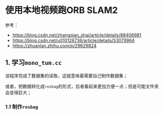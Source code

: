 # 使用本地视频跑ORB SLAM2

参考：

* https://blog.csdn.net/zhangqian_shai/article/details/88406981
* https://blog.csdn.net/u010128736/article/details/53079964
* https://zhuanlan.zhihu.com/p/29629824

## 1.  学习`mono_tum.cc`

该程序完成了数据集的读取，这就意味着需要自己制作数据集；

或者，把数据转化成`rosbag`的形式，后者看起来更加方便一点；但是可能文件夹会变得巨大；

### 1.1 制作`rosbag`

